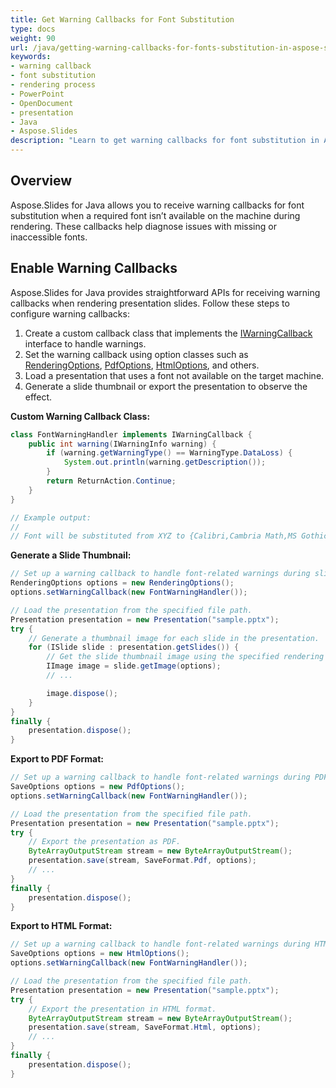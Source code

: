 ```yaml
---
title: Get Warning Callbacks for Font Substitution
type: docs
weight: 90
url: /java/getting-warning-callbacks-for-fonts-substitution-in-aspose-slides/
keywords:
- warning callback
- font substitution
- rendering process
- PowerPoint
- OpenDocument
- presentation
- Java
- Aspose.Slides
description: "Learn to get warning callbacks for font substitution in Aspose.Slides for Java and display PowerPoint and OpenDocument presentations accurately."
---
```


## **Overview**

Aspose.Slides for Java allows you to receive warning callbacks for font substitution when a required font isn’t available on the machine during rendering. These callbacks help diagnose issues with missing or inaccessible fonts.

## **Enable Warning Callbacks**

Aspose.Slides for Java provides straightforward APIs for receiving warning callbacks when rendering presentation slides. Follow these steps to configure warning callbacks:

1. Create a custom callback class that implements the [IWarningCallback](https://reference.aspose.com/slides/java/com.aspose.slides/iwarningcallback/) interface to handle warnings.
1. Set the warning callback using option classes such as [RenderingOptions](https://reference.aspose.com/slides/java/com.aspose.slides/renderingoptions/), [PdfOptions](https://reference.aspose.com/slides/java/com.aspose.slides/pdfoptions/), [HtmlOptions](https://reference.aspose.com/slides/java/com.aspose.slides/htmloptions/), and others.
1. Load a presentation that uses a font not available on the target machine.
1. Generate a slide thumbnail or export the presentation to observe the effect.

**Custom Warning Callback Class:**

```java
class FontWarningHandler implements IWarningCallback {
    public int warning(IWarningInfo warning) {
        if (warning.getWarningType() == WarningType.DataLoss) {
            System.out.println(warning.getDescription());
        }
        return ReturnAction.Continue;
    }
}

// Example output:
//
// Font will be substituted from XYZ to {Calibri,Cambria Math,MS Gothic,Gulim,Arial Unicode,SimSun,Segoe UI Symbol}}
```

**Generate a Slide Thumbnail:**

```java
// Set up a warning callback to handle font-related warnings during slide rendering.
RenderingOptions options = new RenderingOptions();
options.setWarningCallback(new FontWarningHandler());

// Load the presentation from the specified file path.
Presentation presentation = new Presentation("sample.pptx");
try {
    // Generate a thumbnail image for each slide in the presentation.
    for (ISlide slide : presentation.getSlides()) {
        // Get the slide thumbnail image using the specified rendering options.
        IImage image = slide.getImage(options);
        // ...

        image.dispose();
    }
}
finally {
    presentation.dispose();
}
```

**Export to PDF Format:**

```java
// Set up a warning callback to handle font-related warnings during PDF export.
SaveOptions options = new PdfOptions();
options.setWarningCallback(new FontWarningHandler());

// Load the presentation from the specified file path.
Presentation presentation = new Presentation("sample.pptx");
try {
    // Export the presentation as PDF.
    ByteArrayOutputStream stream = new ByteArrayOutputStream();
    presentation.save(stream, SaveFormat.Pdf, options);
    // ...
}
finally {
    presentation.dispose();    
}
```

**Export to HTML Format:**

```java
// Set up a warning callback to handle font-related warnings during HTML export.
SaveOptions options = new HtmlOptions();
options.setWarningCallback(new FontWarningHandler());

// Load the presentation from the specified file path.
Presentation presentation = new Presentation("sample.pptx");
try {
    // Export the presentation in HTML format.
    ByteArrayOutputStream stream = new ByteArrayOutputStream();
    presentation.save(stream, SaveFormat.Html, options);
    // ...
}
finally {
    presentation.dispose();
}
```
